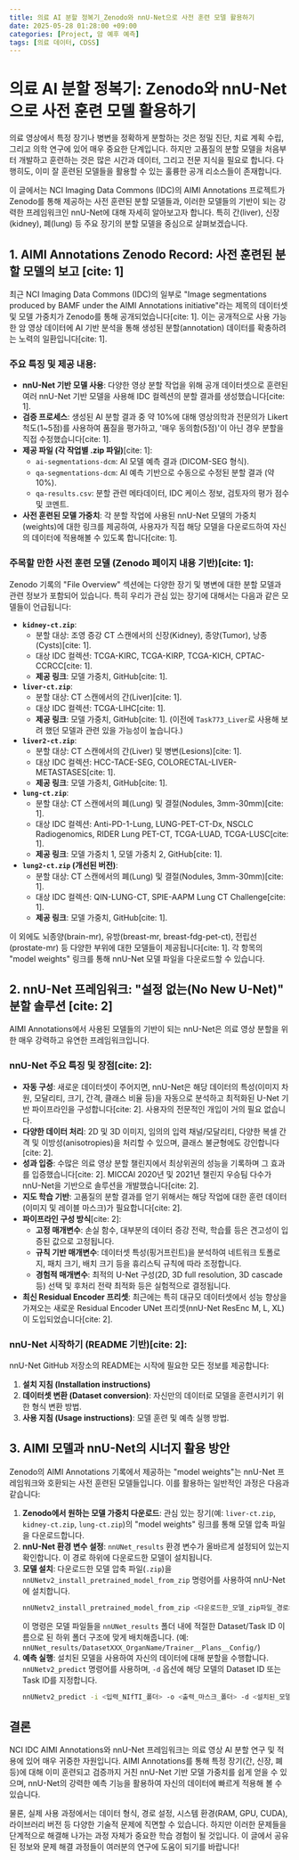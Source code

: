 ```yaml
---
title: 의료 AI 분할 정복기_Zenodo와 nnU-Net으로 사전 훈련 모델 활용하기
date: 2025-05-28 01:28:00 +09:00
categories: [Project, 암 예후 예측]
tags: [의료 데이터, CDSS]
---
```


# 의료 AI 분할 정복기: Zenodo와 nnU-Net으로 사전 훈련 모델 활용하기

의료 영상에서 특정 장기나 병변을 정확하게 분할하는 것은 정밀 진단, 치료 계획 수립, 그리고 의학 연구에 있어 매우 중요한 단계입니다. 하지만 고품질의 분할 모델을 처음부터 개발하고 훈련하는 것은 많은 시간과 데이터, 그리고 전문 지식을 필요로 합니다. 다행히도, 이미 잘 훈련된 모델들을 활용할 수 있는 훌륭한 공개 리소스들이 존재합니다.

이 글에서는 NCI Imaging Data Commons (IDC)의 AIMI Annotations 프로젝트가 Zenodo를 통해 제공하는 사전 훈련된 분할 모델들과, 이러한 모델들의 기반이 되는 강력한 프레임워크인 nnU-Net에 대해 자세히 알아보고자 합니다. 특히 간(liver), 신장(kidney), 폐(lung) 등 주요 장기의 분할 모델을 중심으로 살펴보겠습니다.

## 1. AIMI Annotations Zenodo Record: 사전 훈련된 분할 모델의 보고 [cite: 1]

최근 NCI Imaging Data Commons (IDC)의 일부로 "Image segmentations produced by BAMF under the AIMI Annotations initiative"라는 제목의 데이터셋 및 모델 가중치가 Zenodo를 통해 공개되었습니다[cite: 1]. 이는 공개적으로 사용 가능한 암 영상 데이터에 AI 기반 분석을 통해 생성된 분할(annotation) 데이터를 확충하려는 노력의 일환입니다[cite: 1].

### 주요 특징 및 제공 내용:

* **nnU-Net 기반 모델 사용**: 다양한 영상 분할 작업을 위해 공개 데이터셋으로 훈련된 여러 nnU-Net 기반 모델을 사용해 IDC 컬렉션의 분할 결과를 생성했습니다[cite: 1].
* **검증 프로세스**: 생성된 AI 분할 결과 중 약 10%에 대해 영상의학과 전문의가 Likert 척도(1~5점)를 사용하여 품질을 평가하고, '매우 동의함(5점)'이 아닌 경우 분할을 직접 수정했습니다[cite: 1].
* **제공 파일 (각 작업별 .zip 파일)**[cite: 1]:
    * `ai-segmentations-dcm`: AI 모델 예측 결과 (DICOM-SEG 형식).
    * `qa-segmentations-dcm`: AI 예측 기반으로 수동으로 수정된 분할 결과 (약 10%).
    * `qa-results.csv`: 분할 관련 메타데이터, IDC 케이스 정보, 검토자의 평가 점수 및 코멘트.
* **사전 훈련된 모델 가중치**: 각 분할 작업에 사용된 nnU-Net 모델의 가중치(weights)에 대한 링크를 제공하여, 사용자가 직접 해당 모델을 다운로드하여 자신의 데이터에 적용해볼 수 있도록 합니다[cite: 1].

### 주목할 만한 사전 훈련 모델 (Zenodo 페이지 내용 기반)[cite: 1]:

Zenodo 기록의 "File Overview" 섹션에는 다양한 장기 및 병변에 대한 분할 모델과 관련 정보가 포함되어 있습니다. 특히 우리가 관심 있는 장기에 대해서는 다음과 같은 모델들이 언급됩니다:

* **`kidney-ct.zip`**:
    * 분할 대상: 조영 증강 CT 스캔에서의 신장(Kidney), 종양(Tumor), 낭종(Cysts)[cite: 1].
    * 대상 IDC 컬렉션: TCGA-KIRC, TCGA-KIRP, TCGA-KICH, CPTAC-CCRCC[cite: 1].
    * **제공 링크**: 모델 가중치, GitHub[cite: 1].
* **`liver-ct.zip`**:
    * 분할 대상: CT 스캔에서의 간(Liver)[cite: 1].
    * 대상 IDC 컬렉션: TCGA-LIHC[cite: 1].
    * **제공 링크**: 모델 가중치, GitHub[cite: 1]. (이전에 `Task773_Liver`로 사용해 보려 했던 모델과 관련 있을 가능성이 높습니다.)
* **`liver2-ct.zip`**:
    * 분할 대상: CT 스캔에서의 간(Liver) 및 병변(Lesions)[cite: 1].
    * 대상 IDC 컬렉션: HCC-TACE-SEG, COLORECTAL-LIVER-METASTASES[cite: 1].
    * **제공 링크**: 모델 가중치, GitHub[cite: 1].
* **`lung-ct.zip`**:
    * 분할 대상: CT 스캔에서의 폐(Lung) 및 결절(Nodules, 3mm-30mm)[cite: 1].
    * 대상 IDC 컬렉션: Anti-PD-1-Lung, LUNG-PET-CT-Dx, NSCLC Radiogenomics, RIDER Lung PET-CT, TCGA-LUAD, TCGA-LUSC[cite: 1].
    * **제공 링크**: 모델 가중치 1, 모델 가중치 2, GitHub[cite: 1].
* **`lung2-ct.zip` (개선된 버전)**:
    * 분할 대상: CT 스캔에서의 폐(Lung) 및 결절(Nodules, 3mm-30mm)[cite: 1].
    * 대상 IDC 컬렉션: QIN-LUNG-CT, SPIE-AAPM Lung CT Challenge[cite: 1].
    * **제공 링크**: 모델 가중치, GitHub[cite: 1].

이 외에도 뇌종양(brain-mr), 유방(breast-mr, breast-fdg-pet-ct), 전립선(prostate-mr) 등 다양한 부위에 대한 모델들이 제공됩니다[cite: 1]. 각 항목의 "model weights" 링크를 통해 nnU-Net 모델 파일을 다운로드할 수 있습니다.

## 2. nnU-Net 프레임워크: "설정 없는(No New U-Net)" 분할 솔루션 [cite: 2]

AIMI Annotations에서 사용된 모델들의 기반이 되는 nnU-Net은 의료 영상 분할을 위한 매우 강력하고 유연한 프레임워크입니다.

### nnU-Net 주요 특징 및 장점[cite: 2]:

* **자동 구성**: 새로운 데이터셋이 주어지면, nnU-Net은 해당 데이터의 특성(이미지 차원, 모달리티, 크기, 간격, 클래스 비율 등)을 자동으로 분석하고 최적화된 U-Net 기반 파이프라인을 구성합니다[cite: 2]. 사용자의 전문적인 개입이 거의 필요 없습니다.
* **다양한 데이터 처리**: 2D 및 3D 이미지, 임의의 입력 채널/모달리티, 다양한 복셀 간격 및 이방성(anisotropies)을 처리할 수 있으며, 클래스 불균형에도 강인합니다[cite: 2].
* **성과 입증**: 수많은 의료 영상 분할 챌린지에서 최상위권의 성능을 기록하며 그 효과를 입증했습니다[cite: 2]. MICCAI 2020년 및 2021년 챌린지 우승팀 다수가 nnU-Net을 기반으로 솔루션을 개발했습니다[cite: 2].
* **지도 학습 기반**: 고품질의 분할 결과를 얻기 위해서는 해당 작업에 대한 훈련 데이터(이미지 및 레이블 마스크)가 필요합니다[cite: 2].
* **파이프라인 구성 방식**[cite: 2]:
    * **고정 매개변수**: 손실 함수, 대부분의 데이터 증강 전략, 학습률 등은 견고성이 입증된 값으로 고정됩니다.
    * **규칙 기반 매개변수**: 데이터셋 특성(핑거프린트)을 분석하여 네트워크 토폴로지, 패치 크기, 배치 크기 등을 휴리스틱 규칙에 따라 조정합니다.
    * **경험적 매개변수**: 최적의 U-Net 구성(2D, 3D full resolution, 3D cascade 등) 선택 및 후처리 전략 최적화 등은 실험적으로 결정됩니다.
* **최신 Residual Encoder 프리셋**: 최근에는 특히 대규모 데이터셋에서 성능 향상을 가져오는 새로운 Residual Encoder UNet 프리셋(nnU-Net ResEnc M, L, XL)이 도입되었습니다[cite: 2].

### nnU-Net 시작하기 (README 기반)[cite: 2]:

nnU-Net GitHub 저장소의 README는 시작에 필요한 모든 정보를 제공합니다:
1.  **설치 지침 (Installation instructions)**
2.  **데이터셋 변환 (Dataset conversion)**: 자신만의 데이터로 모델을 훈련시키기 위한 형식 변환 방법.
3.  **사용 지침 (Usage instructions)**: 모델 훈련 및 예측 실행 방법.

## 3. AIMI 모델과 nnU-Net의 시너지 활용 방안

Zenodo의 AIMI Annotations 기록에서 제공하는 "model weights"는 nnU-Net 프레임워크와 호환되는 사전 훈련된 모델들입니다. 이를 활용하는 일반적인 과정은 다음과 같습니다:

1.  **Zenodo에서 원하는 모델 가중치 다운로드**: 관심 있는 장기(예: `liver-ct.zip`, `kidney-ct.zip`, `lung-ct.zip`)의 "model weights" 링크를 통해 모델 압축 파일을 다운로드합니다.
2.  **nnU-Net 환경 변수 설정**: `nnUNet_results` 환경 변수가 올바르게 설정되어 있는지 확인합니다. 이 경로 하위에 다운로드한 모델이 설치됩니다.
3.  **모델 설치**: 다운로드한 모델 압축 파일(`.zip`)을 `nnUNetv2_install_pretrained_model_from_zip` 명령어를 사용하여 nnU-Net에 설치합니다.
    ```bash
    nnUNetv2_install_pretrained_model_from_zip <다운로드한_모델_zip파일_경로>
    ```
    이 명령은 모델 파일들을 `nnUNet_results` 폴더 내에 적절한 Dataset/Task ID 이름으로 된 하위 폴더 구조에 맞게 배치해줍니다. (예: `nnUNet_results/DatasetXXX_OrganName/Trainer__Plans__Config/`)
4.  **예측 실행**: 설치된 모델을 사용하여 자신의 데이터에 대해 분할을 수행합니다. `nnUNetv2_predict` 명령어를 사용하며, `-d` 옵션에 해당 모델의 Dataset ID 또는 Task ID를 지정합니다.
    ```bash
    nnUNetv2_predict -i <입력_NIfTI_폴더> -o <출력_마스크_폴더> -d <설치된_모델의_DatasetID> -c 3d_fullres -f all [기타_옵션]
    ```

## 결론

NCI IDC AIMI Annotations와 nnU-Net 프레임워크는 의료 영상 AI 분할 연구 및 적용에 있어 매우 귀중한 자원입니다. AIMI Annotations를 통해 특정 장기(간, 신장, 폐 등)에 대해 이미 훈련되고 검증까지 거친 nnU-Net 기반 모델 가중치를 쉽게 얻을 수 있으며, nnU-Net의 강력한 예측 기능을 활용하여 자신의 데이터에 빠르게 적용해 볼 수 있습니다.

물론, 실제 사용 과정에서는 데이터 형식, 경로 설정, 시스템 환경(RAM, GPU, CUDA), 라이브러리 버전 등 다양한 기술적 문제에 직면할 수 있습니다. 하지만 이러한 문제들을 단계적으로 해결해 나가는 과정 자체가 중요한 학습 경험이 될 것입니다. 이 글에서 공유된 정보와 문제 해결 과정들이 여러분의 연구에 도움이 되기를 바랍니다!